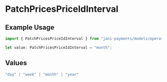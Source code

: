 # PatchPricesPriceIdInterval

## Example Usage

```typescript
import { PatchPricesPriceIdInterval } from "jani-payments/models/operations";

let value: PatchPricesPriceIdInterval = "month";
```

## Values

```typescript
"day" | "week" | "month" | "year"
```